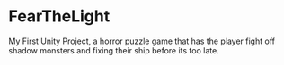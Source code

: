 # FearTheLight
My First Unity Project, a horror puzzle game that has the player fight off shadow monsters and fixing their ship before its too late.
